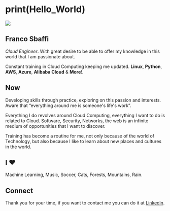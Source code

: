 # print(Hello_World) 

<img src="https://github.com/FrancoSbaffi/FrancoSbaffi/assets/99909205/9f81ea74-444b-4a15-b5ce-1ff4e1fdbaff">

## Franco Sbaffi
<i>Cloud Engineer</i>. With great desire to be able to offer my knowledge in this world that I am passionate about.

Constant training in Cloud Computing keeping me updated. <b>Linux</b>, <b>Python</b>, <b>AWS</b>, <b>Azure</b>, <b>Alibaba Cloud</b> & <b>More</b>!.

## Now 

Developing skills through practice, exploring on this passion and interests. Aware that “everything around me is someone's life's work”.

Everything I do revolves around Cloud Computing, everything I want to do is related to Cloud. Software, Security, Networks, the web is an infinite medium of opportunities that I want to discover.

Training has become a routine for me, not only because of the world of Technology, but also because I like to learn about new places and cultures in the world.


## I ♥

Machine Learning, Music, Soccer, Cats, Forests, Mountains, Rain.

## Connect

Thank you for your time, if you want to contact me you can do it at <a href="https://www.linkedin.com/in/franco-sbaffi/">Linkedin</a>.
